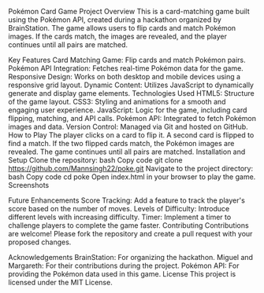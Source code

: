 Pokémon Card Game
Project Overview
This is a card-matching game built using the Pokémon API, created during a hackathon organized by BrainStation. The game allows users to flip cards and match Pokémon images. If the cards match, the images are revealed, and the player continues until all pairs are matched.

Key Features
Card Matching Game: Flip cards and match Pokémon pairs.
Pokémon API Integration: Fetches real-time Pokémon data for the game.
Responsive Design: Works on both desktop and mobile devices using a responsive grid layout.
Dynamic Content: Utilizes JavaScript to dynamically generate and display game elements.
Technologies Used
HTML5: Structure of the game layout.
CSS3: Styling and animations for a smooth and engaging user experience.
JavaScript: Logic for the game, including card flipping, matching, and API calls.
Pokémon API: Integrated to fetch Pokémon images and data.
Version Control: Managed via Git and hosted on GitHub.
How to Play
The player clicks on a card to flip it.
A second card is flipped to find a match.
If the two flipped cards match, the Pokémon images are revealed.
The game continues until all pairs are matched.
Installation and Setup
Clone the repository:
bash
Copy code
git clone https://github.com/Mannsingh22/poke.git
Navigate to the project directory:
bash
Copy code
cd poke
Open index.html in your browser to play the game.
Screenshots

Future Enhancements
Score Tracking: Add a feature to track the player's score based on the number of moves.
Levels of Difficulty: Introduce different levels with increasing difficulty.
Timer: Implement a timer to challenge players to complete the game faster.
Contributing
Contributions are welcome! Please fork the repository and create a pull request with your proposed changes.

Acknowledgements
BrainStation: For organizing the hackathon.
Miguel and Margareth: For their contributions during the project.
Pokémon API: For providing the Pokémon data used in this game.
License
This project is licensed under the MIT License.
